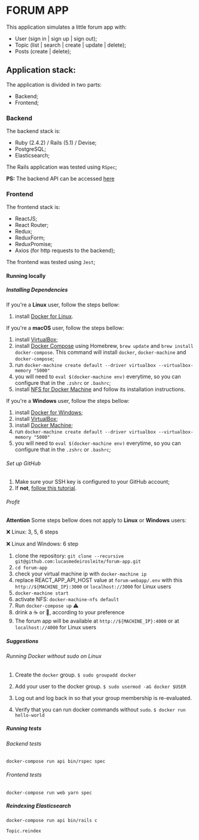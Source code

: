 # FORUM APP

This application simulates a little forum app with:

* User (sign in | sign up | sign out);
* Topic (list | search | create | update | delete);
* Posts (create | delete);

## Application stack:

The application is divided in two parts:

* Backend;
* Frontend;

### Backend

The backend stack is:

* Ruby (2.4.2) / Rails (5.1) / Devise;
* PostgreSQL;
* Elasticsearch;

The Rails application was tested using `RSpec`;

**PS:** The backend API can be accessed [here](https://github.com/lucasmedeirosleite/forum-api/blob/master/README.md)

### Frontend

The frontend stack is:

* ReactJS;
* React Router;
* Redux;
* ReduxForm;
* ReduxPromise;
* Axios (for http requests to the backend);

The frontend was tested using `Jest`;

#### Running locally

##### Installing Dependencies

If you're a **Linux** user, follow the steps bellow:

1. install [Docker for Linux][docker-linux].


If you're a **macOS** user, follow the steps bellow:

1. install [VirtualBox][virtual-box];
2. install [Docker Compose][docker-compose] using Homebrew, `brew update` and `brew install docker-compose`.
This command will install `docker`, `docker-machine` and `docker-compose`;
3. run `docker-machine create default --driver virtualbox --virtualbox-memory "5000"`
4. you will need to `eval $(docker-machine env)` everytime, so you can configure that in the `.zshrc` or `.bashrc`;
5. install [NFS for Docker Machine][docker-machine-nfs] and follow its installation instructions.


If you're a **Windows** user, follow the steps bellow:

1. install [Docker for Windows][docker-windows];
2. install [VirtualBox][virtual-box];
3. install [Docker Machine][docker-machine];
4. run `docker-machine create default --driver virtualbox --virtualbox-memory "5000"`
5. you will need to `eval $(docker-machine env)` everytime, so you can configure that in the `.zshrc` or `.bashrc`;


###### Set up GitHub

1. Make sure your SSH key is configured to your GitHub account;
2. If **not**, [follow this tutorial][gh-generating-ssh-keys].


###### Profit

**Attention**
Some steps bellow does not apply to **Linux** or **Windows** users:

❌ Linux: 3, 5, 6 steps

❌ Linux and Windows: 6 step

1. clone the repository: `git clone --recursive git@github.com:lucasmedeirosleite/forum-app.git`
2. `cd forum-app`
3. check your virtual machine ip with `docker-machine ip`
4. replace REACT_APP_API_HOST value at `forum-webapp/.env` with this `http://${MACHINE_IP}:3000` or `localhost://3000` for Linux users
5. `docker-machine start`
6. activate NFS: `docker-machine-nfs default`
7. Run `docker-compose up` ⚠️
8. drink a ☕️ or 🍺, according to your preference
9. The forum app will be available at `http://${MACHINE_IP}:4000` or at `localhost://4000` for Linux users

##### Suggestions

###### Running Docker without sudo on Linux
1. Create the `docker` group.
`$ sudo groupadd docker`

2. Add your user to the docker group.
`$ sudo usermod -aG docker $USER`

3. Log out and log back in so that your group membership is re-evaluated.
4. Verify that you can run docker commands without `sudo`.
`$ docker run hello-world`

##### Running tests

###### Backend tests

`docker-compose run api bin/rspec spec`

###### Frontend tests

`docker-compose run web yarn spec`

##### Reindexing Elasticsearch

`docker-compose run api bin/rails c`

`Topic.reindex`

[docker-linux]: https://docker.github.io/engine/installation/
[docker-macos]: https://docs.docker.com/docker-for-mac/
[docker-windows]: https://docs.docker.com/docker-for-windows/

[virtual-box]: https://www.virtualbox.org/wiki/Downloads

[docker-machine]: https://docs.docker.com/machine/install-machine/
[docker-machine-nfs]: https://github.com/adlogix/docker-machine-nfs

[docker-compose]: https://docs.docker.com/compose/install/

[gh-generating-ssh-keys]: https://help.github.com/articles/generating-ssh-keys/
